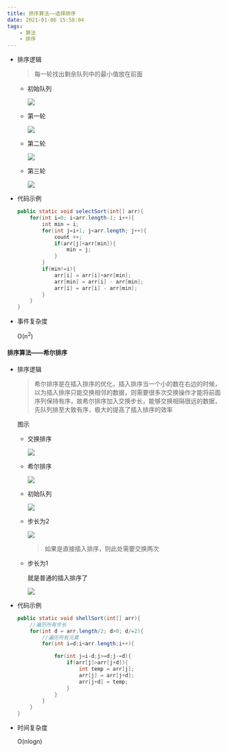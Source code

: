 ```yaml
---
title: 排序算法——选择排序
date: 2021-01-06 15:58:04
tags:
    - 算法
    - 排序
---
```

- 排序逻辑

  > 每一轮找出剩余队列中的最小值放在前面

  <!--more-->
  - 初始队列

    ![](https://gitee.com/buxiaoxing/image-bed/raw/master/img/1747833-20200720210541722-57793447.png)



  - 第一轮

    ![](https://gitee.com/buxiaoxing/image-bed/raw/master/img/1747833-20200720210603737-839275738.png)



  - 第二轮

    ![](https://gitee.com/buxiaoxing/image-bed/raw/master/img/1747833-20200720210617937-173939011.png)



  - 第三轮

    ![](https://gitee.com/buxiaoxing/image-bed/raw/master/img/1747833-20200720210636862-1205988842.png)



- 代码示例

  ```java
  public static void selectSort(int[] arr){
      for(int i=0; i<arr.length-1; i++){
          int min = i;
          for(int j=i+1; j<arr.length; j++){
              count ++;
              if(arr[j]<arr[min]){
                  min = j;
              }
          }
          if(min!=i){
              arr[i] = arr[i]+arr[min];
              arr[min] = arr[i] - arr[min];
              arr[i] = arr[i] - arr[min];
          }
      }
  }
  ```

- 事件复杂度

  O(n<sup>2</sup>)



#### 排序算法——希尔排序

- 排序逻辑

  > 希尔排序是在插入排序的优化，插入排序当一个小的数在右边的时候，以为插入排序只能交换相邻的数据，则需要很多次交换操作才能将前面序列保持有序，故希尔排序加入交换步长，能够交换相隔很远的数据，先队列排至大致有序，极大的提高了插入排序的效率

  图示

  - 交换排序

    ![](https://gitee.com/buxiaoxing/image-bed/raw/master/img/1747833-20200720220017895-2037494031.png)
    
  - 希尔排序

    ![](https://gitee.com/buxiaoxing/image-bed/raw/master/img/1747833-20200720220029758-1529678786.png)

  - 初始队列

    ![](https://gitee.com/buxiaoxing/image-bed/raw/master/img/1747833-20200720210541722-57793447.png)

  - 步长为2

    ![](https://gitee.com/buxiaoxing/image-bed/raw/master/img/1747833-20200720220044052-61773198.png)

    > 如果是直接插入排序，则此处需要交换两次

  - 步长为1

    就是普通的插入排序了

    ![](https://gitee.com/buxiaoxing/image-bed/raw/master/img/1747833-20200720210636862-1205988842.png)

  

- 代码示例

  ```java
  public static void shellSort(int[] arr){
      //遍历所有步长
      for(int d = arr.length/2; d>0; d/=2){
          //遍历所有元素
          for(int i=d;i<arr.length;i++){
  
              for(int j=i-d;j>=d;j-=d){
                  if(arr[j]>arr[j+d]){
                      int temp = arr[j];
                      arr[j] = arr[j+d];
                      arr[j+d] = temp;
                  }
              }
          }
      }
  }
  ```

  

- 时间复杂度

  O(nlogn)


